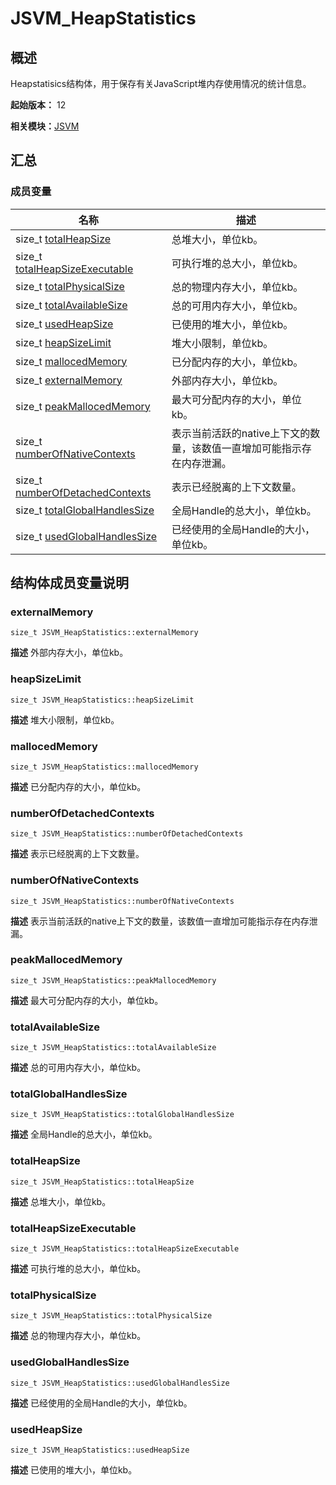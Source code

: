 # JSVM_HeapStatistics


## 概述

Heapstatisics结构体，用于保存有关JavaScript堆内存使用情况的统计信息。

**起始版本：** 12

**相关模块：**[JSVM](_j_s_v_m.md)


## 汇总


### 成员变量

| 名称 | 描述 | 
| -------- | -------- |
| size_t [totalHeapSize](#totalheapsize) | 总堆大小，单位kb。  | 
| size_t [totalHeapSizeExecutable](#totalheapsizeexecutable) | 可执行堆的总大小，单位kb。  | 
| size_t [totalPhysicalSize](#totalphysicalsize) | 总的物理内存大小，单位kb。  | 
| size_t [totalAvailableSize](#totalavailablesize) | 总的可用内存大小，单位kb。  | 
| size_t [usedHeapSize](#usedheapsize) | 已使用的堆大小，单位kb。  | 
| size_t [heapSizeLimit](#heapsizelimit) | 堆大小限制，单位kb。  | 
| size_t [mallocedMemory](#mallocedmemory) | 已分配内存的大小，单位kb。  | 
| size_t [externalMemory](#externalmemory) | 外部内存大小，单位kb。  | 
| size_t [peakMallocedMemory](#peakmallocedmemory) | 最大可分配内存的大小，单位kb。  | 
| size_t [numberOfNativeContexts](#numberofnativecontexts) | 表示当前活跃的native上下文的数量，该数值一直增加可能指示存在内存泄漏。  | 
| size_t [numberOfDetachedContexts](#numberofdetachedcontexts) | 表示已经脱离的上下文数量。  | 
| size_t [totalGlobalHandlesSize](#totalglobalhandlessize) | 全局Handle的总大小，单位kb。  | 
| size_t [usedGlobalHandlesSize](#usedglobalhandlessize) | 已经使用的全局Handle的大小，单位kb。  | 


## 结构体成员变量说明


### externalMemory

```
size_t JSVM_HeapStatistics::externalMemory
```
**描述**
外部内存大小，单位kb。


### heapSizeLimit

```
size_t JSVM_HeapStatistics::heapSizeLimit
```
**描述**
堆大小限制，单位kb。


### mallocedMemory

```
size_t JSVM_HeapStatistics::mallocedMemory
```
**描述**
已分配内存的大小，单位kb。


### numberOfDetachedContexts

```
size_t JSVM_HeapStatistics::numberOfDetachedContexts
```
**描述**
表示已经脱离的上下文数量。


### numberOfNativeContexts

```
size_t JSVM_HeapStatistics::numberOfNativeContexts
```
**描述**
表示当前活跃的native上下文的数量，该数值一直增加可能指示存在内存泄漏。


### peakMallocedMemory

```
size_t JSVM_HeapStatistics::peakMallocedMemory
```
**描述**
最大可分配内存的大小，单位kb。


### totalAvailableSize

```
size_t JSVM_HeapStatistics::totalAvailableSize
```
**描述**
总的可用内存大小，单位kb。


### totalGlobalHandlesSize

```
size_t JSVM_HeapStatistics::totalGlobalHandlesSize
```
**描述**
全局Handle的总大小，单位kb。


### totalHeapSize

```
size_t JSVM_HeapStatistics::totalHeapSize
```
**描述**
总堆大小，单位kb。


### totalHeapSizeExecutable

```
size_t JSVM_HeapStatistics::totalHeapSizeExecutable
```
**描述**
可执行堆的总大小，单位kb。


### totalPhysicalSize

```
size_t JSVM_HeapStatistics::totalPhysicalSize
```
**描述**
总的物理内存大小，单位kb。


### usedGlobalHandlesSize

```
size_t JSVM_HeapStatistics::usedGlobalHandlesSize
```
**描述**
已经使用的全局Handle的大小，单位kb。


### usedHeapSize

```
size_t JSVM_HeapStatistics::usedHeapSize
```
**描述**
已使用的堆大小，单位kb。
